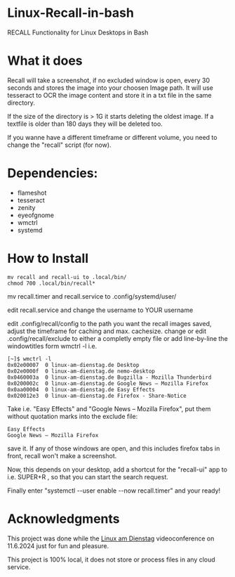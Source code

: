 # Linux-Recall-in-bash

RECALL Functionality for Linux Desktops in Bash 

# What it does

Recall will take a screenshot, if no excluded window is open, every 30 seconds and stores the image into your choosen Image path.
It will use tesseract to OCR the image content and store it in a txt file in the same directory.

If the size of the directory is > 1G it starts deleting the oldest image. 
If a textfile is older than 180 days they will be deleted too.

If you wanne have a different timeframe or different volume, you need to change the "recall" script (for now).

# Dependencies:

- flameshot
- tesseract
- zenity
- eyeofgnome
- wmctrl
- systemd

# How to Install

```
mv recall and recall-ui to .local/bin/
chmod 700 .local/bin/recall*
```

mv recall.timer and recall.service to .config/systemd/user/

edit recall.service and change the username to YOUR username

edit .config/recall/config to the path you want the recall images saved, adjust the timeframe for caching and max. cachesize.
change or edit .config/recall/exclude to either a completly empty file or add line-by-line the windowtitles form wmctrl -l i.e.

```
[~]$ wmctrl -l
0x02e00007  0 linux-am-dienstag.de Desktop
0x02e0000f  0 linux-am-dienstag.de nemo-desktop
0x0460003a  0 linux-am-dienstag.de Bugzilla - Mozilla Thunderbird
0x0200002c  0 linux-am-dienstag.de Google News – Mozilla Firefox
0x0aa00004  0 linux-am-dienstag.de Easy Effects
0x020012e3  0 linux-am-dienstag.de Firefox - Share-Notice
```

Take i.e. "Easy Effects" and "Google News – Mozilla Firefox", put them without quotation marks into the exclude file:

```
Easy Effects
Google News – Mozilla Firefox
```

save it. If any of those windows are open, and this includes firefox tabs in front, recall won't make a screenshot.

Now, this depends on your desktop, add a shortcut for the "recall-ui" app to i.e. SUPER+R , so that you can start the search request.

Finally enter "systemctl --user enable --now recall.timer" and your ready!

# Acknowledgments

This project was done while the [Linux am Dienstag](https://linux-am-dienstag.de) videoconference on 11.6.2024 just for fun and pleasure. 

This project is 100% local, it does not store or process files in any cloud service.
